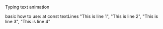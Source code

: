Typing text animation

basic how to use:
at const textLines
"This is line 1",
"This is line 2",
"This is line 3",
"This is line 4"
